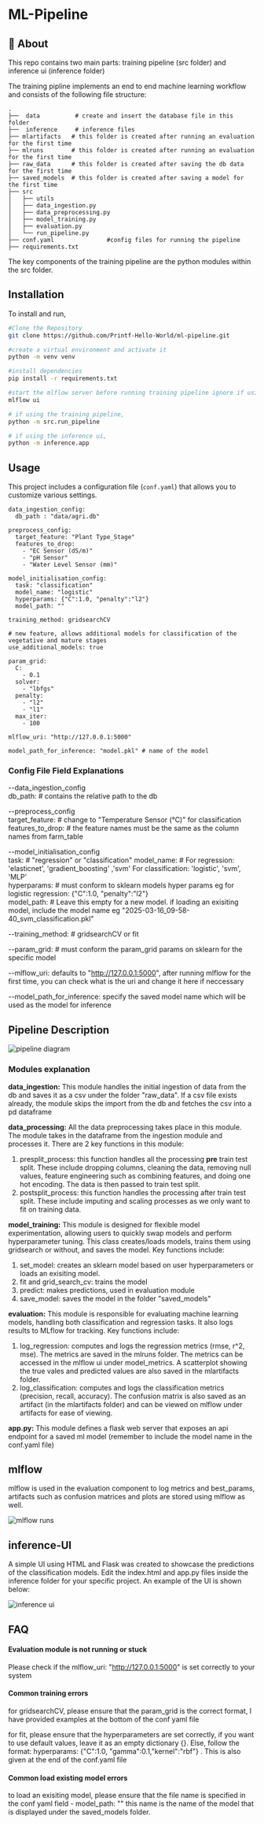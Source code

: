 
# ML-Pipeline

## 🚀 About 
This repo contains two main parts: training pipeline (src folder) and inference ui (inference folder)

The training pipline implements an end to end machine learning workflow and consists of the following file structure:

    .
    ├──  data          # create and insert the database file in this folder
    ├──  inference     # inference files
    ├── mlartifacts   # this folder is created after running an evaluation for the first time
    ├── mlruns        # this folder is created after running an evaluation for the first time
    ├── raw_data      # this folder is created after saving the db data for the first time
    ├── saved_models  # this folder is created after saving a model for the first time
    ├── src                                       
    │   ├── utils               
    │   ├── data_ingestion.py           
    │   ├── data_preprocessing.py
    │   ├── model_training.py
    │   ├── evaluation.py
    │   └── run_pipeline.py 
    ├── conf.yaml               #config files for running the pipeline
    ├── requirements.txt        

The key components of the training pipeline are the python modules within the src folder. 

## Installation

To install and run, 
   ```bash
   #Clone the Repository
   git clone https://github.com/Printf-Hello-World/ml-pipeline.git

   #create a virtual environment and activate it
   python -m venv venv

   #install dependencies
   pip install -r requirements.txt

   #start the mlflow server before running training pipeline ignore if using inference ui, in a terminal, take note of the uri
   mlflow ui

   # if using the training pipeline, 
   python -m src.run_pipeline

   # if using the inference ui, 
   python -m inference.app
   ```
   

## Usage
This project includes a configuration file (`conf.yaml`) that allows you to customize various settings.

```
data_ingestion_config:
  db_path : "data/agri.db" 

preprocess_config:
  target_feature: "Plant Type_Stage" 
  features_to_drop: 
    - "EC Sensor (dS/m)"
    - "pH Sensor"
    - "Water Level Sensor (mm)"

model_initialisation_config:
  task: "classification"  
  model_name: "logistic"  
  hyperparams: {"C":1.0, "penalty":"l2"}       
  model_path: ""   

training_method: gridsearchCV 

# new feature, allows additional models for classification of the vegetative and mature stages
use_additional_models: true

param_grid:
  C: 
    - 0.1
  solver:
    - "lbfgs"
  penalty:
    - "l2"
    - "l1"
  max_iter: 
    - 100

mlflow_uri: "http://127.0.0.1:5000"

model_path_for_inference: "model.pkl" # name of the model
```

### Config File Field Explanations  
--data_ingestion_config  
db_path: # contains the relative path to the db  
 
--preprocess_config  
target_feature: # change to "Temperature Sensor (°C)" for classification  
features_to_drop: # the feature names must be the same as the column names from farm_table 

--model_initialisation_config  
task: # "regression" or "classification" 
model_name: # For regression: 'elasticnet', 'gradient_boosting' ,'svm'  For classification: 'logistic', 'svm', 'MLP'  
hyperparams: # must conform to sklearn models hyper params eg for logistic regression: {"C":1.0, "penalty":"l2"}       
model_path: # Leave this empty for a new model. if loading an exisiting model, include the model name eg "2025-03-16_09-58-40_svm_classification.pkl"  

--training_method: # gridsearchCV or fit 

--param_grid: # must conform the param_grid params on sklearn for the specific model  

--mlflow_uri: defaults to "http://127.0.0.1:5000", after running mlflow for the first time, you can check what is the uri and change it here if neccessary

--model_path_for_inference: specify the saved model name which will be used as the model for inference
## Pipeline Description

![pipeline diagram](assets/pipeline.png)


### Modules explanation
**data_ingestion:** This module handles the initial ingestion of data from the db and saves it as a csv under the folder "raw_data". If a csv file exists already, the module skips the import from the db and fetches the csv into a pd dataframe  

**data_processing:** All the data preprocessing takes place in this module. The module takes in the dataframe from the ingestion module and processes it. There are 2 key functions in this module:
1. presplit_process: this function handles all the processing **pre** train test split. These include dropping columns, cleaning the data, removing null values, feature engineering such as combining features, and doing one hot encoding. The data is then passed to train test split.
2. postsplit_process: this function handles the processing after train test split. These include imputing and scaling processes as we only want to fit on training data.  


**model_training:** This module is designed for flexible model experimentation, allowing users to quickly swap models and perform hyperparameter tuning. This class creates/loads models, trains them using gridsearch or without, and saves the model. Key functions include:
1. set_model: creates an sklearn model based on user hyperparameters or loads an exisiting model.  
2. fit and grid_search_cv: trains the model
3. predict: makes predictions, used in evaluation module
4. save_model: saves the model in the folder "saved_models"  

**evaluation:** This module is responsible for evaluating machine learning models, handling both classification and regression tasks. It also logs results to MLflow for tracking. Key functions include:
1. log_regression: computes and logs the regression metrics (rmse, r^2, mse). The metrics are saved in the mlruns folder. The metrics can be accessed in the mlflow ui under model_metrics. A scatterplot showing the true vales and predicted values are also saved in the mlartifacts folder.
2. log_classification: computes and logs the classification metrics (precision, recall, accuracy). The confusion matrix is also saved as an artifact (in the mlartifacts folder) and can be viewed on mlflow under artifacts for ease of viewing.

**app.py:**
This module defines a flask web server that exposes an api endpoint for a saved ml model (remember to include the model name in the conf.yaml file)

## mlflow

mlflow is used in the evaluation component to log metrics and best_params, artifacts such as confusion matrices and plots are stored using mlflow as well.

![mlflow runs](assets/mlflow_initial.PNG)

## inference-UI

A simple UI using HTML and Flask was created to showcase the predictions of the classification models. Edit the index.html and app.py files inside the inference folder for your specific project. An example of the UI is shown below:

![inference ui](assets/inference_ui.png)


## FAQ

#### Evaluation module is not running or stuck

Please check if the mlflow_uri: "http://127.0.0.1:5000" is set correctly to your system


#### Common training errors

for gridsearchCV, please ensure that the param_grid is the correct format, I have provided examples at the bottom of the conf yaml file

for fit, please ensure that the hyperparameters are set correctly, if you want to use default values, leave it as an empty dictionary {}. Else, follow the format:
hyperparams: {"C":1.0, "gamma":0.1,"kernel":"rbf"} . This is also given at the end of the conf.yaml file 

#### Common load existing model errors
to load an exisiting model, please ensure that the file name is specified in the conf yaml field - model_path: ""  this name is the name of the model that is displayed under the saved_models folder.



